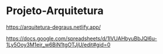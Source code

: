 # Projeto-Arquitetura

https://arquitetura-degraus.netlify.app/

https://docs.google.com/spreadsheets/d/1lVUAHbyuBbJQl6u-1Ly5Ooy3M1eir_w6BiN1tgOTJjU/edit#gid=0